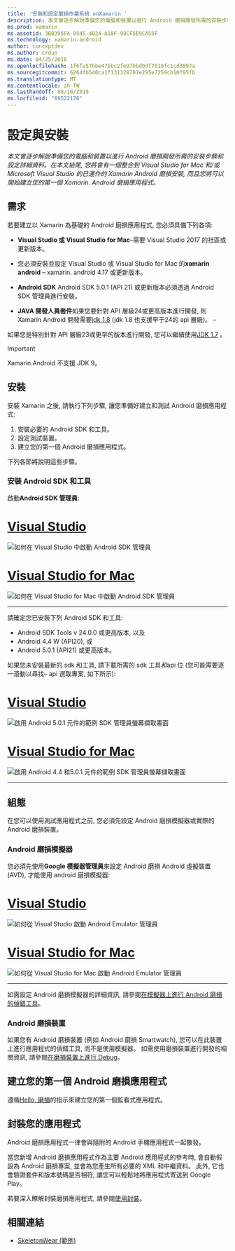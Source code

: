 ```yaml
---
title: '安裝和設定磨損作業系統 onXamarin '
description: 本文會逐步解說準備您的電腦和裝置以進行 Android 磨損開發所需的安裝步驟和設定詳細資料。 在本文結尾, 您將會有一個整合到 Visual Studio for Mac 和/或 Microsoft Visual Studio 的已運作的 Xamarin Android 磨損安裝, 而且您將可以開始建立您的第一個 Xamarin. Android 磨損應用程式。
ms.prod: xamarin
ms.assetid: 3BB395FA-0545-4024-A18F-98CF5E9CA55F
ms.technology: xamarin-android
author: conceptdev
ms.author: crdun
ms.date: 04/25/2018
ms.openlocfilehash: 1f6fa57bbe47bbc2fe97bbd0df7018fc1cd3897a
ms.sourcegitcommit: 6264fb540ca1f131328707e295e7259cb10f95fb
ms.translationtype: MT
ms.contentlocale: zh-TW
ms.lasthandoff: 08/16/2019
ms.locfileid: "69522176"
---
```

# <a name="setup-and-installation"></a>設定與安裝

_本文會逐步解說準備您的電腦和裝置以進行 Android 磨損開發所需的安裝步驟和設定詳細資料。在本文結尾, 您將會有一個整合到 Visual Studio for Mac 和/或 Microsoft Visual Studio 的已運作的 Xamarin Android 磨損安裝, 而且您將可以開始建立您的第一個 Xamarin. Android 磨損應用程式。_

## <a name="requirements"></a>需求

若要建立以 Xamarin 為基礎的 Android 磨損應用程式, 您必須具備下列各項:

- **Visual Studio 或 Visual Studio for Mac**&ndash;需要 Visual Studio 2017 的社區或更新版本。

- 您必須安裝並設定 Visual Studio 或 Visual Studio for Mac 的**xamarin android** &ndash; xamarin. android 4.17 或更新版本。

- **Android SDK** Android SDK 5.0.1 (API 21) 或更新版本必須透過 Android SDK 管理員進行安裝。

- **JAVA 開發人員套件**如果您要針對 API 層級24或更高版本進行開發, 則 Xamarin Android 開發需要[jdk 1.8](https://www.oracle.com/technetwork/java/javase/downloads/jdk8-downloads-2133151.html) (jdk 1.8 也支援早于24的 api 層級)。 &ndash;

如果您是特別針對 API 層級23或更早的版本進行開發, 您可以繼續使用[JDK 1.7](https://www.oracle.com/technetwork/java/javase/downloads/jdk7-downloads-1880260.html) 。

> [!IMPORTANT]
> Xamarin.Android 不支援 JDK 9。

## <a name="installation"></a>安裝

安裝 Xamarin 之後, 請執行下列步驟, 讓您準備好建立和測試 Android 磨損應用程式: 

1. 安裝必要的 Android SDK 和工具。
2. 設定測試裝置。
3. 建立您的第一個 Android 磨損應用程式。

下列各節將說明這些步驟。


### <a name="install-android-sdk-and-tools"></a>安裝 Android SDK 和工具 

啟動**Android SDK 管理員**: 

# <a name="visual-studiotabwindows"></a>[Visual Studio](#tab/windows)

![如何在 Visual Studio 中啟動 Android SDK 管理員](installation-images/vs/sdk-menu.png)

# <a name="visual-studio-for-mactabmacos"></a>[Visual Studio for Mac](#tab/macos)

![如何在 Visual Studio for Mac 中啟動 Android SDK 管理員](installation-images/xs/sdk-menu.png)

-----


請確定您已安裝下列 Android SDK 和工具:

* Android SDK Tools v 24.0.0 或更高版本, 以及
* Android 4.4 W (API20), 或
* Android 5.0.1 (API21) 或更高版本。

如果您未安裝最新的 sdk 和工具, 請下載所需的 sdk 工具*和*api 位 (您可能需要逐一滾動以尋找&ndash; api 選取專案, 如下所示): 

# <a name="visual-studiotabwindows"></a>[Visual Studio](#tab/windows)

![啟用 Android 5.0.1 元件的範例 SDK 管理員螢幕擷取畫面](installation-images/vs/sdk-select.png)

# <a name="visual-studio-for-mactabmacos"></a>[Visual Studio for Mac](#tab/macos)

![啟用 Android 4.4 和5.0.1 元件的範例 SDK 管理員螢幕擷取畫面](installation-images/xs/sdk-select.png)

-----


## <a name="configuration"></a>組態

在您可以使用測試應用程式之前, 您必須先設定 Android 磨損模擬器或實際的 Android 磨損裝置。 


### <a name="android-wear-emulator"></a>Android 磨損模擬器

您必須先使用**Google 模擬器管理員**來設定 Android 磨損 Android 虛擬裝置 (AVD), 才能使用 android 磨損模擬器:

# <a name="visual-studiotabwindows"></a>[Visual Studio](#tab/windows)

![如何從 Visual Studio 啟動 Android Emulator 管理員](installation-images/vs/emulator-menu.png)

# <a name="visual-studio-for-mactabmacos"></a>[Visual Studio for Mac](#tab/macos)

![如何從 Visual Studio for Mac 啟動 Android Emulator 管理員](installation-images/xs/emulator-menu.png)

-----

如需設定 Android 磨損模擬器的詳細資訊, 請參閱[在模擬器上進行 Android 磨損的偵錯工具](~/android/wear/deploy-test/debug-on-emulator.md)。


### <a name="android-wear-device"></a>Android 磨損裝置

如果您有 Android 磨損裝置 (例如 Android 磨損 Smartwatch), 您可以在此裝置上進行應用程式的偵錯工具, 而不是使用模擬器。 如需使用磨損裝置進行開發的相關資訊, 請參閱[在磨損裝置上進行 Debug](~/android/wear/deploy-test/debug-on-device.md)。


## <a name="create-your-first-android-wear-app"></a>建立您的第一個 Android 磨損應用程式

遵循[Hello, 磨損](~/android/wear/get-started/hello-wear.md)的指示來建立您的第一個監看式應用程式。


## <a name="packaging-your-app"></a>封裝您的應用程式

Android 磨損應用程式一律會與隨附的 Android 手機應用程式一起散發。 

當您新增 Android 磨損應用程式作為主要 Android 應用程式的參考時, 會自動假設為 Android 磨損專案, 並會為您產生所有必要的 XML 和中繼資料。 此外, 它也會驗證套件和版本號碼是否相符, 讓您可以輕鬆地將應用程式寄送到 Google Play。 

若要深入瞭解封裝磨損應用程式, 請參閱[使用封裝](~/android/wear/deploy-test/packaging.md)。


## <a name="related-links"></a>相關連結

- [SkeletonWear (範例)](https://docs.microsoft.com/samples/xamarin/monodroid-samples/wear-skeletonwear)

